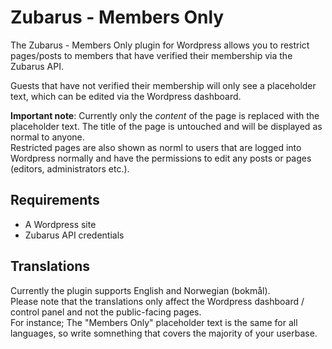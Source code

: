 # Zubarus - Members Only

The Zubarus - Members Only plugin for Wordpress allows you to restrict pages/posts to members that have verified their membership via the Zubarus API.

Guests that have not verified their membership will only see a placeholder text, which can be edited via the Wordpress dashboard.

**Important note**: Currently only the _content_ of the page is replaced with the placeholder text. The title of the page is untouched and will be displayed as normal to anyone.  
Restricted pages are also shown as norml to users that are logged into Wordpress normally and have the permissions to edit any posts or pages (editors, administrators etc.).

## Requirements

- A Wordpress site
- Zubarus API credentials

## Translations

Currently the plugin supports English and Norwegian (bokmål).  
Please note that the translations only affect the Wordpress dashboard / control panel and not the public-facing pages.  
For instance; The "Members Only" placeholder text is the same for all languages, so write somnething that covers the majority of your userbase.